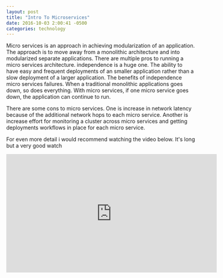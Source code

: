 ```yaml
---
layout: post
title: "Intro To Microservices"
date: 2016-10-03 2:00:41 -0500
categories: technology
---
```


Micro services is an approach in achieving modularization of an application. The approach is to move away from a monolithic architecture and into modularized separate applications. There are multiple pros to running a micro services architecture. independence is a huge one. The ability to have easy and frequent deployments of an smaller application rather than a slow deployment of a larger application. The benefits of independence micro services failures. When a traditional monolithic applications goes down, so does everything. With micro services, if one micro service goes down, the application can continue to run. 

There are some cons to micro services. One is increase in network latency because of the additional network hops to each micro service. Another is increase effort for monitoring a cluster across micro services and getting deployments workflows in place for each micro service.

For even more detail i would recommend watching the video below. It's long but a very good watch

<iframe width="560" height="315" src="https://www.youtube.com/embed/ns1z-AHVmMs" frameborder="0" allowfullscreen></iframe>